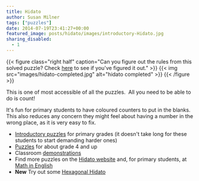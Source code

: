 ```yaml
---
title: Hidato
author: Susan Milner
tags: ["puzzles"]
date: 2014-07-19T23:41:27+00:00
featured_image: posts/hidato/images/introductory-Hidato.jpg
sharing_disabled:
  - 1
---
```


{{< figure class="right half" caption="Can you figure out the rules from this solved puzzle? Check [here](/wp-content/uploads/2016/07/completed-Hidato-ex.pdf) to see if you've figured it out." >}}
{{< img src="images/hidato-completed.jpg" alt="hidato completed" >}}
{{< /figure >}}

This is one of most accessible of all the puzzles.  All you need to be able to
do is count!

It's fun for primary students to have coloured counters to put in the blanks. 
This also reduces any concern they might feel about having a number in the wrong
place, as it is very easy to fix.

  * [Introductory
    puzzles](/wp-content/uploads/2014/07/Hidato-intro-primary-w.-counters.pdf)
    for primary grades (it doesn't take long for these students to start
    demanding harder ones)
  * [Puzzles](/wp-content/uploads/2014/07/Hidato-I-to-VI.pdf) for about grade 4 and up
  * Classroom [demonstrations](/wp-content/uploads/2014/07/Hidato-demos.pdf)
  * Find more puzzles on the [Hidato website](https://www.hidato.com/) and, for
    primary students, at [Math in English](https://www.mathinenglish.com/Hidato.php)
  * **New** Try out some [Hexagonal
    Hidato](/wp-content/uploads/2016/07/hex-hidato-1-41.pdf)

